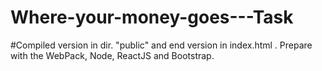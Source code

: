 # Where-your-money-goes---Task

#Compiled version in dir. "public" and end version in index.html .
Prepare with the WebPack, Node, ReactJS and Bootstrap.
